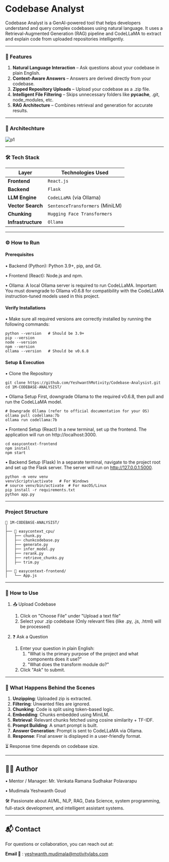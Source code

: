 # Codebase Analyst
 Codebase Analyst is a GenAI-powered tool that helps developers understand and query complex codebases using natural language. It uses a Retrieval-Augmented Generation (RAG) pipeline and CodeLLaMA to extract and  explain code from uploaded repositories intelligently.
 
---
### 🚀 Features
1. **Natural Language Interaction** – Ask questions about your codebase in plain English.
2. **Context-Aware Answers** – Answers are derived directly from your codebase.
3. **Zipped Repository Uploads** – Upload your codebase as a .zip file.
4. **Intelligent File Filtering** – Skips unnecessary folders like __pycache__, .git, node_modules, etc.
5. **RAG Architecture** – Combines retrieval and generation for accurate results.

---
### 🧠 Architechture
![p1](https://github.com/user-attachments/assets/0712baf0-5a33-4d8c-8a5e-7579fad58186)

---
### 🛠️ Tech Stack

|        Layer       |       Technologies Used          |
| ------------------ | -------------------------------  |
| **Frontend**       | `React.js`                       |
| **Backend**        | `Flask`                          |
| **LLM Engine**     | `CodeLLaMA` (via Ollama)         |
| **Vector Search**  | `SentenceTransformers` (MiniLM)  |
| **Chunking**       | `Hugging Face Transformers`      |
| **Infrastructure** | `Ollama`                         |

---
### ⚙️ How to Run
#### Prerequisites
• Backend (Python): Python 3.9+, pip, and Git.

• Frontend (React): Node.js and npm.

• Ollama: A local Ollama server is required to run CodeLLaMA. Important: You must downgrade to Ollama v0.6.8 for compatibility with the CodeLLaMA instruction-tuned models used in this project.

#### Verify Installations
• Make sure all required versions are correctly installed by running the following commands:
```
python --version   # Should be 3.9+
pip --version
node --version
npm --version
ollama --version   # Should be v0.6.8
```

#### Setup & Execution
• Clone the Repository
```
git clone https://github.com/YeshwanthMotivity/Codebase-Analysist.git
cd 1M-CODEBASE-ANALYSIST/

```
• Ollama Setup
First, downgrade Ollama to the required v0.6.8, then pull and run the CodeLLaMA model.
```
# Downgrade Ollama (refer to official documentation for your OS)
ollama pull codellama:7b
ollama run codellama:7b
```
• Frontend Setup (React)
In a new terminal, set up the frontend. The application will run on http://localhost:3000.
```
cd easycontext-frontend
npm install
npm start
```
• Backend Setup (Flask)
In a separate terminal, navigate to the project root and set up the Flask server. The server will run on http://127.0.0.1:5000.
```
python -m venv venv
venv\Scripts\activate   # For Windows
# source venv/bin/activate  # For macOS/Linux
pip install -r requirements.txt
python app.py
```
---
### Project Structure

```
📂 1M-CODEBASE-ANALYSIST/
│
├── 📂 easycontext_cpu/
│   ├── chunk.py
│   ├── chunkcodebase.py
│   ├── generate.py
│   ├── infer_model.py
│   ├── rerank.py
│   ├── retrieve_chunks.py
│   ├── trim.py
│
├── 📂 easycontext-frontend/
│   └── App.js
```
---

### 🧠 How to Use
1. 📤 Upload Codebase
    1. Click on "Choose File" under "Upload a text file"
    2. Select your .zip codebase (Only relevant files (like .py, .js, .html) will be processed)
    
2. ❓ Ask a Question
   1. Enter your question in plain English:
      1. "What is the primary purpose of the project and what components does it use?"
      2. "What does the transform module do?"
   2. Click "Ask" to submit.

---

### 🔁 What Happens Behind the Scenes

1. **Unzipping**: Uploaded zip is extracted.
2. **Filtering**: Unwanted files are ignored.
3. **Chunking**: Code is split using token-based logic.
4. **Embedding**: Chunks embedded using MiniLM.
5. **Retrieval**: Relevant chunks fetched using cosine similarity + TF-IDF.
6. **Prompt Building**: A smart prompt is built.
7. **Answer Generation**: Prompt is sent to CodeLLaMA via Ollama.
8. **Response**: Final answer is displayed in a user-friendly format.

⏳ Response time depends on codebase size.


---
## 🙋‍♂️ Author

• Mentor / Manager: Mr. Venkata Ramana Sudhakar Polavarapu

• Mudimala Yeshwanth Goud

 🛠️ Passionate about AI/ML, NLP, RAG, Data Science, system programming, full-stack development, and intelligent assistant systems.

---
## 📬 Contact
For questions or collaboration, you can reach out at:

**Email 📧** : yeshwanth.mudimala@motivitylabs.com
